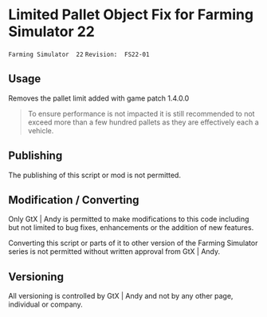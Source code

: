 # Limited Pallet Object Fix for Farming Simulator 22

 `Farming Simulator  22`   `Revision:  FS22-01`

## Usage
Removes the pallet limit added with game patch 1.4.0.0

> To ensure performance is not impacted it is still recommended to not exceed more than a few hundred pallets as they are effectively each a vehicle.

## Publishing
The publishing of this script or mod is not permitted.

## Modification / Converting
Only GtX | Andy is permitted to make modifications to this code including but not limited to bug fixes, enhancements or the addition of new features.

Converting this script or parts of it to other version of the Farming Simulator series is not permitted without written approval from GtX | Andy.

## Versioning
All versioning is controlled by GtX | Andy and not by any other page, individual or company.
